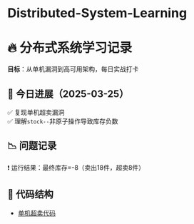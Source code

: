 # Distributed-System-Learning
# 🔥 分布式系统学习记录  
**目标**：从单机漏洞到高可用架构，每日实战打卡  
 
## 📅 今日进展（2025-03-25）  
✅ 复现单机超卖漏洞  
✅ 理解`stock--`非原子操作导致库存负数  
 
## 📉 问题记录  
❗ 运行结果：最终库存=-8（卖出18件，超卖8件）  
 
## 📂 代码结构  
- [单机超卖代码](src/day1/SingleServerCrash.java)   
